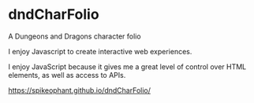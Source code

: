 # dndCharFolio
A Dungeons and Dragons character folio



I enjoy Javascript to create interactive web experiences.

I enjoy JavaScript because it gives me a great level of control over HTML elements, as well as access to APIs.

https://spikeophant.github.io/dndCharFolio/
